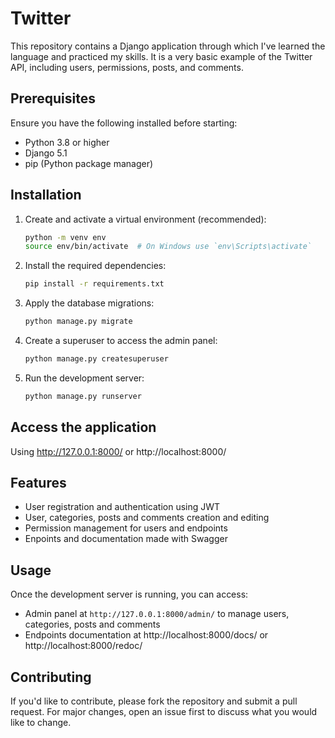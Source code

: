 # Twitter
This repository contains a Django application through which I've learned the language and practiced my skills. It is a very basic example of the Twitter API, including users, permissions, posts, and comments.

## Prerequisites

Ensure you have the following installed before starting:

- Python 3.8 or higher
- Django 5.1
- pip (Python package manager)

## Installation

1. Create and activate a virtual environment (recommended):

   ```bash
   python -m venv env
   source env/bin/activate  # On Windows use `env\Scripts\activate`

2. Install the required dependencies:

   ```bash
   pip install -r requirements.txt

3. Apply the database migrations:

   ```bash
   python manage.py migrate

4. Create a superuser to access the admin panel:

   ```bash
   python manage.py createsuperuser

5. Run the development server:

   ```bash
   python manage.py runserver

## Access the application

Using http://127.0.0.1:8000/ or http://localhost:8000/

## Features

- User registration and authentication using JWT
- User, categories, posts and comments creation and editing
- Permission management for users and endpoints
- Enpoints and documentation made with Swagger

## Usage

Once the development server is running, you can access:

- Admin panel at `http://127.0.0.1:8000/admin/` to manage users, categories, posts and comments
- Endpoints documentation at http://localhost:8000/docs/ or http://localhost:8000/redoc/

## Contributing

If you'd like to contribute, please fork the repository and submit a pull request. For major changes, open an issue first to discuss what you would like to change.
